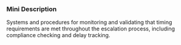 ### Mini Description

Systems and procedures for monitoring and validating that timing requirements are met throughout the escalation process, including compliance checking and delay tracking.

